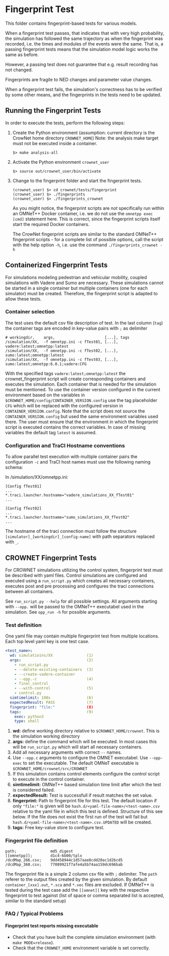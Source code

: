 # Fingerprint Test 
This folder contains fingerprint-based tests for various models.

When a fingerprint test passes, that indicates that with very high
probability, the simulation has followed the same trajectory as when
the fingerprint was recorded, i.e. the times and modules of the events
were the same. That is, a passing fingerprint tests means that the
simulation model logic works the same as before.

However, a passing test does not guarantee that e.g. result recording
has not changed.

Fingerprints are fragile to NED changes and parameter value changes.

When a fingerprint test fails, the simulation's correctness has to be
verified by some other means, and the fingerprints in the tests need to be
updated.

## Running the Fingerprint Tests

In order to execute the tests, perform the following steps:

1) Create the Python environment (assumption: current directory is the CrowNet home
   directory `CROWNET_HOME`) Note: the analysis make target must not be executed inside a container.
    ```
    $> make analysis-all
    ```
2) Activate the Python environment `crownet_user`
    ```
    $> source out/crownet_user/bin/activate
    ```
3) Change to the fingerprint folder and start the fingerprint tests.
    ```
    (crownet_user) $> cd crownet/tests/fingerprint
    (crownet_user) $> ./fingerprints
    (crownet_user) $> ./fingerprints_crownet
    ```
    As you might notice, the fingerprint scripts are *not* specifically run within an
    OMNeT++ Docker container, i.e. we do not use the `omnetpp exec [cmd]` statement here.
    This is correct, since the fingerprint scripts itself start the required Docker
    containers.

    The CrowNet fingerprint scripts are similar to the standard OMNeT++ fingerprint scripts - for a complete list of possible options, call the script with the help option `-h`, i.e. use the command `./fingerprints_crownet -h`

## Containerized Fingerprint Tests

For simulations modeling pedestrian and vehicular mobility, coupled simulations with 
Vadere and Sumo are necessary. These simulations cannot be started in
a single container but multiple containers (one for each simulator) must
be created. Therefore, the fingerprint script is adapted to allow these 
tests.

### Container selection

The test uses the default csv file description of test. In the last column (`tag`)
the container tags are encoded in key-value pairs with `;` as delimiter

```
# workingdir,    args,                      [...], tags
/simulation/XX,  -f omnetpp.ini -c fTest01, [...], vadere:latest;omnetpp:latest
/simulation/XX,  -f omnetpp.ini -c fTest02, [...], sumo:latest;omnetpp:latest
/simulation/XX,  -f omnetpp.ini -c fTest03, [...], sumo:latest;omnetpp:6.0.1;vadere:CFG
```

With the specified tags `vadere:latest;omnetpp:latest` the crownet_fingerprint
script will create corresponding containers and executes the simulation. Each
container that is needed for the simulation must be mentioned. To use the
container version configured in the current environment  based on the variables
in `$CROWNET_HOME/config/CONTAINER_VERSION.config` use the tag placeholder `CFG`
which will be replaced with the configured version in
`CONTAINER_VERSION.config`.  Note that the script does not source the
`CONTAINER_VERSION.config` but used the same environment variables used there.
The user must ensure that the environment in which the fingerprint script is
executed contains the correct variables. In case of missing variables the 
default tag `latest` is assumed. 


### Configuration and TraCI Hostname conventions

To allow parallel test execution with multiple container pairs the configuration `-c`
and TraCI host names must use the following naming schema:

In /simulation/XX/omnetpp.ini:

```
[Config fTest01]
...
*.traci.launcher.hostname="vadere_simulations_XX_fTest01"
...

[Config fTest02]
...
*.traci.launcher.hostname="sumo_simulations_XX_fTest02"
...

```
The hostname of the traci connection must follow the structure `[simulator]_[workingdir]_[config-name]`
with path separators replaced with `_`. 

## CROWNET Fingerprint Tests

For CROWNET simulations utilizing the control system, fingerprint test must be described with yaml files.
Control simulations are configured and executed using a `run_script.py` which creates all necessary 
containers, executes post and pre processing and configures the traci connections between all containers.

See `run_script.py --help` for all possible settings. All arguments starting with `--opp.` will be passed 
to the OMNeT++ executabel used in the simulation. See `opp_run -h` for possible arguments.

### Test definition

One yaml file may contain multiple fingerprint test from multiple locations. Each top level yaml key is one 
test case. 

```yaml
<test_name>:
  wd: simulatioins/XX               (1)
  args:                             (2)
    - run_script.py                 
    - --delete-existing-containers  (3)
    - --create-vadere-container
    - --opp.-c                      (4)
    - final_control
    - --with-control                (5)
    - control.py
  simtimelimit: 100s                (6)
  expectedResult: PASS              (7)
  fingerprint: "file:"              (8)
  tags:                             (9)
    exec: python3
    type: shell
```

1. **wd:** define working directory relative to `$CROWNET_HOME/crownet`. This is the simulation working directory
2. **args:** define the command which will be executed. In most cases this will be `run_script.py` which will start
             all necessary containers.
3. Add all necessary arguments with correct `--` names. 
4. Use `--opp.c` arguments to configure the OMNET executabel. Use `--opp-exec` to set the executable. The default
   OMNeT executable is `$CROWNET_HOME/crownet/src/CROWNET`
5. If this simulation contains control elements configure the control script to execute in the control container.
6. **simtimelimit:** OMNeT++ based simulation time limit after which the test is considered failed.
7. **expectedResult:** Test is successfull if result matches the set value.
8. **fingerprint:** Path to fingerprint file for this test. The default location if only `"file:"` is given will be 
   `hash.d/<yaml-file-name>/<test-name>.csv` relative to the yaml file in which this test is defined. Structure of this 
   see below. If the file does not exist the first run of the test will fail but 
   `hash.d/<yaml-file-name>/<test-name>.csv.UPDATED` will be created.
9. **tags:** Free key-value store to configure test.  


### Fingerprint file definition

```.env
path;               md5_digest
[[omnetpp]];        d1c4-6b00/tplx
/dcdMap_266.csv;    9dd458944c1d57aae8cdd20ac1d2bcd5
/dcdMap_360.csv;    77089921f7afe4a5b74aa159dc696bab
```

The fingerprint file is a simple 2 column csv file with `;` delimiter. The `path` referer to the 
output files created by the given simulation. By default `container_[xxx].out`, `*.sca` and `*.vec` files
are excluded. If OMNeT++ is tested during the test case add the `[[omnet]]` key with the respective 
fingerprint to test against (list of space or comma separated list is accepted, similar to the standard setup)

### FAQ / Typical Problems

#### Fingerprint test reports missing executable

* Check that you have built the complete simulation environment (with `make MODE=release`).
* Check that the `CROWNET_HOME` environment variable is set correctly.
